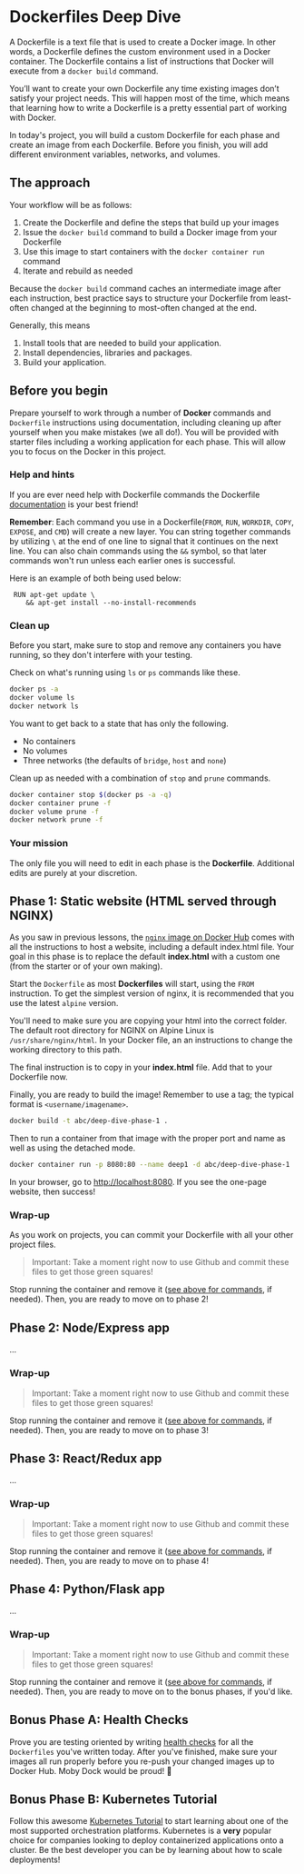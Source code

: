 # Dockerfiles Deep Dive

A Dockerfile is a text file that is used to create a Docker image. In other 
words, a Dockerfile defines the custom environment used in a Docker container. 
The Dockerfile contains a list of instructions that Docker will execute from a
`docker build` command.

You’ll want to create your own Dockerfile any time existing images don’t satisfy
your project needs. This will happen most of the time, which means that learning
how to write a Dockerfile is a pretty essential part of working with Docker.

In today's project, you will build a custom Dockerfile for each phase and create
an image from each Dockerfile. Before you finish, you will add different 
environment variables, networks, and volumes.

## The approach

Your workflow will be as follows:

1. Create the Dockerfile and define the steps that build up your images
2. Issue the `docker build` command to build a Docker image from your Dockerfile
3. Use this image to start containers with the `docker container run` command
4. Iterate and rebuild as needed

Because the `docker build` command caches an intermediate image after each
instruction, best practice says to structure your Dockerfile from least-often
changed at the beginning to most-often changed at the end.

Generally, this means

1. Install tools that are needed to build your application.
2. Install dependencies, libraries and packages.
3. Build your application.

## Before you begin

Prepare yourself to work through a number of **Docker** commands and 
`Dockerfile` instructions using documentation, including cleaning up after 
yourself when you make mistakes (we all do!). You will be provided with starter
files including a working application for each phase. This will allow you to 
focus on the Docker in this project.

### Help and hints

If you are ever need help with Dockerfile commands the Dockerfile
[documentation][docker-docs] is your best friend!

**Remember**: Each command you use in a Dockerfile(`FROM`, `RUN`, `WORKDIR`,
`COPY`, `EXPOSE`, and `CMD`) will create a new layer. You can string together 
commands by utilizing `\` at the end of one line to signal that it continues
on the next line. You can also chain commands using the `&&` symbol, so that 
later commands won't run unless each earlier ones is successful.

Here is an example of both being used below:

```docker
 RUN apt-get update \
    && apt-get install --no-install-recommends
```

### Clean up

Before you start, make sure to stop and remove any containers you have running,
so they don't interfere with your testing.

Check on what's running using `ls` or `ps` commands like these.

```bash 
docker ps -a
docker volume ls
docker network ls
```

You want to get back to a state that has only the following.

* No containers
* No volumes
* Three networks (the defaults of `bridge`, `host` and `none`)


Clean up as needed with a combination of `stop` and `prune` commands.

```bash 
docker container stop $(docker ps -a -q)
docker container prune -f
docker volume prune -f
docker network prune -f
```

### Your mission

The only file you will need to edit in each phase is the __Dockerfile__.
Additional edits are purely at your discretion.

## Phase 1: Static website (HTML served through NGINX)

As you saw in previous lessons, the [`nginx` image on Docker Hub][image-nginx] 
comes with all the instructions to host a website, including a default 
index.html file. Your goal in this phase is to replace the default 
__index.html__ with a custom one (from the starter or of your own making).

Start the `Dockerfile` as most **Dockerfiles** will start, using the `FROM` 
instruction. To get the simplest version of nginx, it is recommended that you
use the latest `alpine` version.

You'll need to make sure you are copying your html into the correct folder.
The default root directory for NGINX on Alpine Linux is `/usr/share/nginx/html`.
In your Docker file, an an instructions to change the working directory to 
this path.

The final instruction is to copy in your __index.html__ file. Add that to your
Dockerfile now.

Finally, you are ready to build the image! Remember to use a tag; the typical
format is `<username/imagename>`.

```bash 
docker build -t abc/deep-dive-phase-1 .
```

Then to run a container from that image with the proper port and name as well as
using the detached mode.

```bash 
docker container run -p 8080:80 --name deep1 -d abc/deep-dive-phase-1
```

In your browser, go to [http://localhost:8080][local-nginx-url]. If you see 
the one-page website, then success!

### Wrap-up

As you work on projects, you can commit your Dockerfile with all your other 
project files.

> Important: Take a moment right now to use Github and commit these files to get
> those green squares!

Stop running the container and remove it 
([see above for commands](#before-you-begin), if needed). Then, you are ready to
move on to phase 2!

## Phase 2: Node/Express app

...

### Wrap-up

> Important: Take a moment right now to use Github and commit these files to get
> those green squares!

Stop running the container and remove it 
([see above for commands](#before-you-begin), if needed). Then, you are ready to
move on to phase 3!

## Phase 3: React/Redux app

...

### Wrap-up

> Important: Take a moment right now to use Github and commit these files to get
> those green squares!

Stop running the container and remove it 
([see above for commands](#before-you-begin), if needed). Then, you are ready to
move on to phase 4!

## Phase 4: Python/Flask app

...

### Wrap-up

> Important: Take a moment right now to use Github and commit these files to get
> those green squares!

Stop running the container and remove it 
([see above for commands](#before-you-begin), if needed). Then, you are ready to
move on to the bonus phases, if you'd like.

## Bonus Phase A: Health Checks

Prove you are testing oriented by writing [health checks][health] for all the
`Dockerfiles` you've written today. After you've finished, make sure your images
all run properly before you re-push your changed images up to Docker Hub. Moby
Dock would be proud! 🐳

## Bonus Phase B: Kubernetes Tutorial

Follow this awesome [Kubernetes Tutorial][kubernetes] to start learning about
one of the most supported orchestration platforms. Kubernetes is a **very**
popular choice for companies looking to deploy containerized applications onto a
cluster. Be the best developer you can be by learning about how to scale
deployments!


[docker-docs]: https://docs.docker.com/engine/reference/builder/
[image-nginx]: https://hub.docker.com/_/nginx
[nginx-alpine]: https://wiki.alpinelinux.org/wiki/Nginx
[local-nginx-url]: http://localhost:8080

[health]: https://docs.docker.com/engine/reference/builder/#healthcheck
[kubernetes]: https://kubernetes.io/docs/tutorials/kubernetes-basics/
